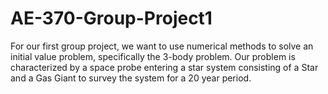 # AE-370-Group-Project1

For our first group project, we want to use numerical methods to solve an initial value problem, specifically the 3-body problem. Our problem is characterized by a space probe entering a star system consisting of a Star and a Gas Giant to survey the system for a 20 year period.
